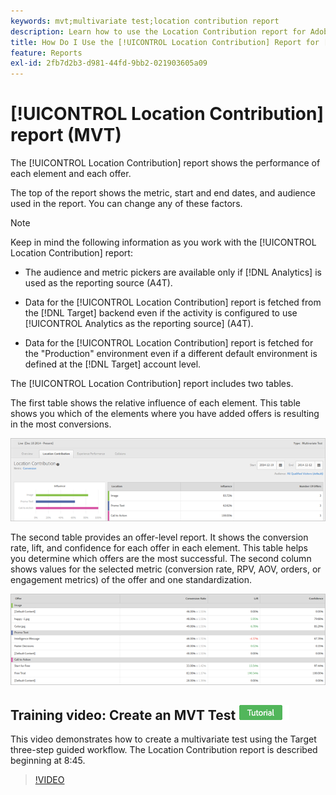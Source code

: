 ```yaml
---
keywords: mvt;multivariate test;location contribution report
description: Learn how to use the Location Contribution report for Adobe [!DNL Target] [!UICONTROL Experience Targeting] activities that show the performance of each element and each offer.
title: How Do I Use the [!UICONTROL Location Contribution] Report for [!UICONTROL Multivariate Test] activities?
feature: Reports
exl-id: 2fb7d2b3-d981-44fd-9bb2-021903605a09
---
```

# [!UICONTROL Location Contribution] report (MVT)

The [!UICONTROL Location Contribution] report shows the performance of each element and each offer.

The top of the report shows the metric, start and end dates, and audience used in the report. You can change any of these factors.

>[!NOTE]
>
>Keep in mind the following information as you work with the [!UICONTROL Location Contribution] report:
>
>* The audience and metric pickers are available only if [!DNL Analytics] is used as the reporting source (A4T).
>
>* Data for the [!UICONTROL Location Contribution] report is fetched from the [!DNL Target] backend even if the activity is configured to use [!UICONTROL Analytics as the reporting source] (A4T).
>
>* Data for the [!UICONTROL Location Contribution] report is fetched for the "Production" environment even if a different default environment is defined at the [!DNL Target] account level.

The [!UICONTROL Location Contribution] report includes two tables.

The first table shows the relative influence of each element. This table shows you which of the elements where you have added offers is resulting in the most conversions.

![Location Contribution report in Adobe Target](/help/main/c-reports/assets/locationcontributiontop.png)

The second table provides an offer-level report. It shows the conversion rate, lift, and confidence for each offer in each element. This table helps you determine which offers are the most successful. The second column shows values for the selected metric (conversion rate, RPV, AOV, orders, or engagement metrics) of the offer and one standardization.

![Location Contribution report in Adobe Target](/help/main/c-reports/assets/locationcontributionbottom.png)

## Training video: Create an MVT Test ![Tutorial badge](/help/main/assets/tutorial.png)

This video demonstrates how to create a multivariate test using the Target three-step guided workflow. The Location Contribution report is described beginning at 8:45.

>[!VIDEO](https://video.tv.adobe.com/v/17395)
